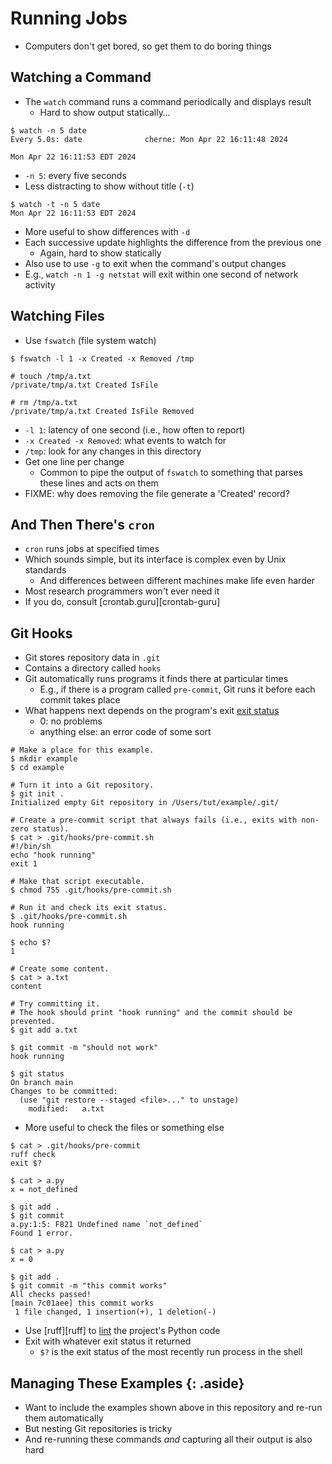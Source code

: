 # Running Jobs

-   Computers don't get bored, so get them to do boring things

## Watching a Command

-   The `watch` command runs a command periodically and displays result
    -   Hard to show output statically…

```{data-file="watch_date.text"}
$ watch -n 5 date
Every 5.0s: date              cherne: Mon Apr 22 16:11:48 2024

Mon Apr 22 16:11:53 EDT 2024
```

-   `-n 5`: every five seconds
-   Less distracting to show without title (`-t`)

```{data-file="watch_date_no_title.text"}
$ watch -t -n 5 date
Mon Apr 22 16:11:53 EDT 2024
```

-   More useful to show differences with `-d`
-   Each successive update highlights the difference from the previous one
    -   Again, hard to show statically
-   Also use to use `-g` to exit when the command's output changes
-   E.g., `watch -n 1 -g netstat` will exit within one second of network activity

## Watching Files

-   Use `fswatch` (file system watch)

```{data-file="fswatch_example.text"}
$ fswatch -l 1 -x Created -x Removed /tmp

# touch /tmp/a.txt
/private/tmp/a.txt Created IsFile

# rm /tmp/a.txt
/private/tmp/a.txt Created IsFile Removed
```

-   `-l 1`: latency of one second (i.e., how often to report)
-   `-x Created -x Removed`: what events to watch for
-   `/tmp`: look for any changes in this directory
-   Get one line per change
    -   Common to pipe the output of `fswatch` to something that parses these lines and acts on them
-   FIXME: why does removing the file generate a 'Created' record?

## And Then There's `cron`

-   `cron` runs jobs at specified times
-   Which sounds simple, but its interface is complex even by Unix standards
    -   And differences between different machines make life even harder
-   Most research programmers won't ever need it
-   If you do, consult [crontab.guru][crontab-guru]

## Git Hooks

-   Git stores repository data in `.git`
-   Contains a directory called `hooks`
-   Git automatically runs programs it finds there at particular times
    -   E.g., if there is a program called `pre-commit`, Git runs it before each commit takes place
-   What happens next depends on the program's exit [exit status](g:exit_status)
    -   0: no problems
    -   anything else: an error code of some sort

```{data-file="pre_commit_always_fail.text"}
# Make a place for this example.
$ mkdir example
$ cd example

# Turn it into a Git repository.
$ git init .
Initialized empty Git repository in /Users/tut/example/.git/

# Create a pre-commit script that always fails (i.e., exits with non-zero status).
$ cat > .git/hooks/pre-commit.sh
#!/bin/sh
echo "hook running"
exit 1

# Make that script executable.
$ chmod 755 .git/hooks/pre-commit.sh

# Run it and check its exit status.
$ .git/hooks/pre-commit.sh
hook running

$ echo $?
1

# Create some content.
$ cat > a.txt
content

# Try committing it.
# The hook should print "hook running" and the commit should be prevented.
$ git add a.txt

$ git commit -m "should not work"
hook running

$ git status
On branch main
Changes to be committed:
  (use "git restore --staged <file>..." to unstage)
	modified:   a.txt
```

-   More useful to check the files or something else

```{data-file="pre_commit_ruff.text"}
$ cat > .git/hooks/pre-commit
ruff check
exit $?

$ cat > a.py
x = not_defined

$ git add .
$ git commit
a.py:1:5: F821 Undefined name `not_defined`
Found 1 error.

$ cat > a.py
x = 0

$ git add .
$ git commit -m "this commit works"
All checks passed!
[main 7c01aee] this commit works
 1 file changed, 1 insertion(+), 1 deletion(-)
```

-   Use [ruff][ruff] to [lint](g:lint) the project's Python code
-   Exit with whatever exit status it returned
    -   `$?` is the exit status of the most recently run process in the shell

## Managing These Examples {: .aside}

-   Want to include the examples shown above in this repository and re-run them automatically
-   But nesting Git repositories is tricky
-   And re-running these commands *and* capturing all their output is also hard
